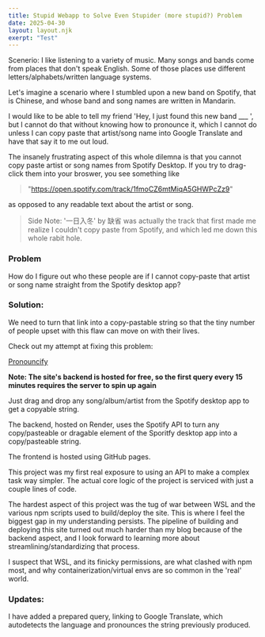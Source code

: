 ```yaml
---
title: Stupid Webapp to Solve Even Stupider (more stupid?) Problem
date: 2025-04-30
layout: layout.njk
exerpt: "Test"
---
```


Scenerio: I like listening to a variety of music. Many songs and bands come from places that don't speak English. Some of those places use different letters/alphabets/written language systems. 

Let's imagine a scenario where I stumbled upon a new band on Spotify, that is Chinese, and whose band and song names are written in Mandarin.

I would like to be able to tell my friend 'Hey, I just found this new band ___ ', but I cannot do that without knowing how to pronounce it, which I cannot do unless I can copy paste that artist/song name into Google Translate and have that say it to me out loud.

The insanely frustrating aspect of this whole dilemna is that you cannot copy paste artist or song names from Spotify Desktop. If you try to drag-click them into your broswer, you see something like 
> "https://open.spotify.com/track/1fmoCZ6mtMiqA5GHWPcZz9"

as opposed to any readable text about the artist or song. 

> Side Note: '一日入冬' by 缺省 was actually the track that first made me realize I couldn't copy paste from Spotify, and which led me down this whole rabit hole.

### Problem
How do I figure out who these people are if I cannot copy-paste that artist or song name straight from the Spotify desktop app? 

### Solution: 
We need to turn that link into a copy-pastable string so that the tiny number of people upset with this flaw can move on with their lives. 

Check out my attempt at fixing this problem:

[Pronouncify](https://eljam3239.github.io/spotify-pronounce/)

**Note: The site's backend is hosted for free, so the first query every 15 minutes requires the server to spin up again**

Just drag and drop any song/album/artist from the Spotify desktop app to get a copyable string.

The backend, hosted on Render, uses the Spotify API to turn any copy/pasteable or dragable element of the Sporitfy desktop app into a copy/pasteable string.

The frontend is hosted using GitHub pages.

This project was my first real exposure to using an API to make a complex task way simpler. The actual core logic of the project is serviced with just a couple lines of code. 

The hardest aspect of this project was the tug of war between WSL and the various npm scripts used to build/deploy the site. This is where I feel the biggest gap in my understanding persists. The pipeline of building and deploying this site turned out much harder than my blog because of the backend aspect, and I look forward to learning more about streamlining/standardizing that process.

I suspect that WSL, and its finicky permissions, are what clashed with npm most, and why containerization/virtual envs are so common in the 'real' world.

### Updates:
I have added a prepared query, linking to Google Translate, which autodetects the language and pronounces the string previously produced. 


